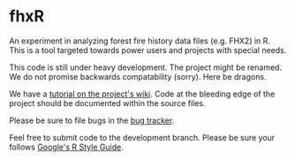 fhxR
====

An experiment in analyzing forest fire history data files (e.g. FHX2) in R. This is a tool targeted towards power users and projects with special needs.

This code is still under heavy development. The project might be renamed. We do not promise backwards compatability (sorry). Here be dragons.

We have a [tutorial on the project's wiki](https://github.com/ltrr-arizona-edu/fhxR/wiki/fhxR-Tutorial). Code at the bleeding edge of the project should be documented within the source files.

Please be sure to file bugs in the [bug tracker](https://github.com/ltrr-arizona-edu/fhxR/issues).

Feel free to submit code to the development branch. Please be sure your follows [Google's R Style Guide](https://google-styleguide.googlecode.com/svn/trunk/Rguide.xml).
